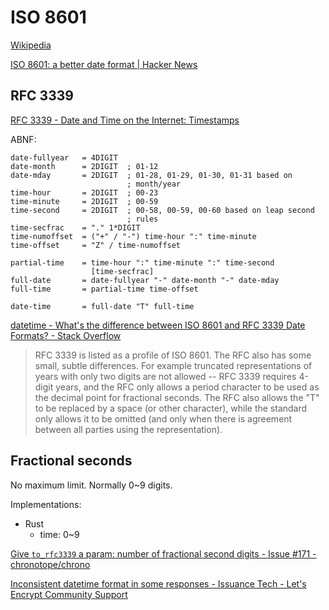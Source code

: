 # ISO 8601
[Wikipedia](https://en.wikipedia.org/wiki/ISO_8601)

[ISO 8601: a better date format | Hacker News](https://news.ycombinator.com/item?id=26272084)

## RFC 3339
[RFC 3339 - Date and Time on the Internet: Timestamps](https://datatracker.ietf.org/doc/html/rfc3339)

ABNF:
```antlr
date-fullyear   = 4DIGIT
date-month      = 2DIGIT  ; 01-12
date-mday       = 2DIGIT  ; 01-28, 01-29, 01-30, 01-31 based on
                          ; month/year
time-hour       = 2DIGIT  ; 00-23
time-minute     = 2DIGIT  ; 00-59
time-second     = 2DIGIT  ; 00-58, 00-59, 00-60 based on leap second
                          ; rules
time-secfrac    = "." 1*DIGIT
time-numoffset  = ("+" / "-") time-hour ":" time-minute
time-offset     = "Z" / time-numoffset

partial-time    = time-hour ":" time-minute ":" time-second
                  [time-secfrac]
full-date       = date-fullyear "-" date-month "-" date-mday
full-time       = partial-time time-offset

date-time       = full-date "T" full-time
```

[datetime - What's the difference between ISO 8601 and RFC 3339 Date Formats? - Stack Overflow](https://stackoverflow.com/questions/522251/whats-the-difference-between-iso-8601-and-rfc-3339-date-formats)
> RFC 3339 is listed as a profile of ISO 8601. The RFC also has some small, subtle differences. For example truncated representations of years with only two digits are not allowed -- RFC 3339 requires 4-digit years, and the RFC only allows a period character to be used as the decimal point for fractional seconds. The RFC also allows the "T" to be replaced by a space (or other character), while the standard only allows it to be omitted (and only when there is agreement between all parties using the representation).

## Fractional seconds
No maximum limit. Normally 0~9 digits.

Implementations:
- Rust
  - time: 0~9

[Give `to_rfc3339` a param: number of fractional second digits - Issue #171 - chronotope/chrono](https://github.com/chronotope/chrono/issues/171)

[Inconsistent datetime format in some responses - Issuance Tech - Let's Encrypt Community Support](https://community.letsencrypt.org/t/inconsistent-datetime-format-in-some-responses/61452)
